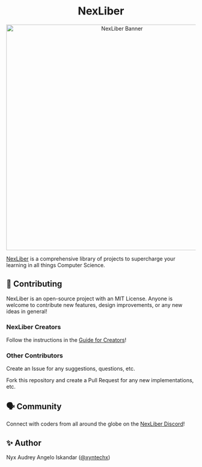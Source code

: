 <h1 align="center">
  NexLiber
</h1>

<p align="center">
  <a href="https://nexliber.com/">
    <img src="https://github.com/xyntechx/NexLiber/blob/main/public/banner.png" alt="NexLiber Banner" width="600"/>
  </a>
</p>

[NexLiber](https://nexliber.com) is a comprehensive library of projects to supercharge your learning in all things Computer Science.

## 🚀 Contributing
NexLiber is an open-source project with an MIT License. Anyone is welcome to contribute new features, design improvements, or any new ideas in general!

### NexLiber Creators
Follow the instructions in the [Guide for Creators](https://github.com/xyntechx/NexLiber-Projects)!

### Other Contributors
Create an Issue for any suggestions, questions, etc.

Fork this repository and create a Pull Request for any new implementations, etc.

## 🗣 Community
Connect with coders from all around the globe on the [NexLiber Discord](https://discord.gg/CvZGEjyzbR)!

## ✨ Author
Nyx Audrey Angelo Iskandar ([@xyntechx](https://github.com/xyntechx))
